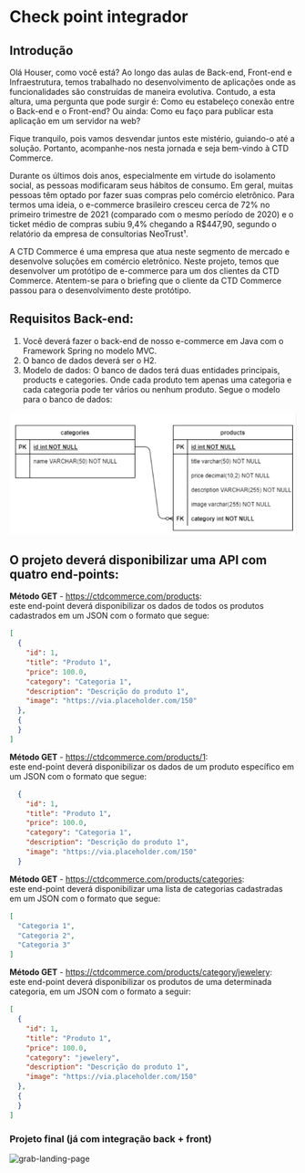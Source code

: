 # Check point integrador

## Introdução

Olá Houser, como você está? Ao longo das aulas de Back-end, Front-end e Infraestrutura, temos trabalhado no desenvolvimento de aplicações onde as funcionalidades são construídas de maneira evolutiva. Contudo, a esta altura, uma pergunta que pode surgir é: Como eu estabeleço conexão entre o Back-end e o Front-end? Ou ainda: Como eu faço para publicar esta aplicação em um servidor na web?

Fique tranquilo, pois vamos desvendar juntos este mistério, guiando-o até a solução. Portanto, acompanhe-nos nesta jornada e seja bem-vindo à CTD Commerce.

Durante os últimos dois anos, especialmente em virtude do isolamento social, as pessoas modificaram seus hábitos de consumo. Em geral, muitas pessoas têm optado por fazer suas compras pelo comércio eletrônico. Para termos uma ideia, o e-commerce brasileiro cresceu cerca de 72% no primeiro trimestre de 2021 (comparado com o mesmo período de 2020) e o ticket médio de compras subiu 9,4% chegando a R$447,90, segundo o relatório da empresa de consultorias NeoTrust¹.


A CTD Commerce é uma empresa que atua neste segmento de mercado e desenvolve soluções em comércio eletrônico. Neste projeto, temos que desenvolver um protótipo de e-commerce para um dos clientes da CTD Commerce.
Atentem-se para o briefing que o cliente da CTD Commerce passou para o desenvolvimento deste protótipo.

## Requisitos Back-end:

1. Você deverá fazer o back-end de nosso e-commerce em Java com o Framework Spring no modelo MVC.
2. O banco de dados deverá ser o H2.
3. Modelo de dados: O banco de dados terá duas entidades principais, products e categories. Onde cada produto tem apenas uma categoria e cada categoria pode ter vários ou nenhum produto.
Segue o modelo para o banco de dados:

![](./res/uml.png)

## O projeto deverá disponibilizar uma API com quatro end-points:

**Método GET** - https://ctdcommerce.com/products: <br>
este end-point deverá disponibilizar os dados de todos os produtos cadastrados em um JSON com o formato que segue:
```json
[
  {
    "id": 1,
    "title": "Produto 1",
    "price": 100.0,
    "category": "Categoria 1",
    "description": "Descrição do produto 1",
    "image": "https://via.placeholder.com/150"
  },
  {
  }
]
```

**Método GET** - https://ctdcommerce.com/products/1: <br>
este end-point deverá disponibilizar os dados de um produto específico em um JSON  com o formato que segue:
```json
  {
    "id": 1,
    "title": "Produto 1",
    "price": 100.0,
    "category": "Categoria 1",
    "description": "Descrição do produto 1",
    "image": "https://via.placeholder.com/150"
  }
```

**Método GET** - https://ctdcommerce.com/products/categories: <br>
este end-point deverá disponibilizar uma lista de categorias cadastradas em um JSON  com o formato que segue:
```json
[
  "Categoria 1",
  "Categoria 2",
  "Categoria 3"
]
```

**Método GET** - https://ctdcommerce.com/products/category/jewelery: <br>
este end-point deverá disponibilizar os produtos de uma determinada categoria, em um JSON  com o formato a seguir:
```json
[
  {
    "id": 1,
    "title": "Produto 1",
    "price": 100.0,
    "category": "jewelery",
    "description": "Descrição do produto 1",
    "image": "https://via.placeholder.com/150"
  },
  {
  }
]
```

### Projeto final (já com integração back + front)
![grab-landing-page](https://github.com/PedroMoreiraDev/checkpointintegrador-back/blob/main/gif-site-projeto-final.gif?raw=true)
